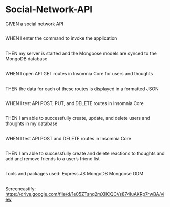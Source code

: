 # Social-Network-API
GIVEN a social network API
##
WHEN I enter the command to invoke the application
##
THEN my server is started and the Mongoose models are synced to the MongoDB database
##
WHEN I open API GET routes in Insomnia Core for users and thoughts
##
THEN the data for each of these routes is displayed in a formatted JSON
##
WHEN I test API POST, PUT, and DELETE routes in Insomnia Core
##
THEN I am able to successfully create, update, and delete users and thoughts in my database
##
WHEN I test API POST and DELETE routes in Insomnia Core
##
THEN I am able to successfully create and delete reactions to thoughts and add and remove friends to a user’s friend list

##
Tools and packages used:
Express.JS
MongoDB
Mongoose ODM

##
Screencastify:
https://drive.google.com/file/d/1e05ZTsnq2mXIICQCVs874luAKRp7rwBA/view
